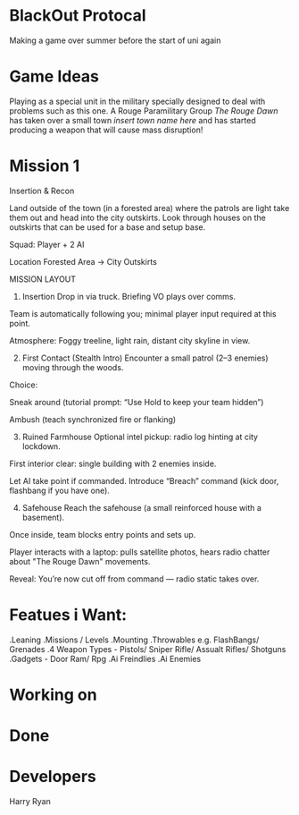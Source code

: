 # BlackOut Protocal
Making a game over summer before the start of uni again

# Game Ideas
Playing as a special unit in the military specially designed to deal with problems such as this one.
A Rouge Paramilitary Group *The Rouge Dawn* has taken over a small town *insert town name here* and has started producing a weapon that will cause mass disruption!

# Mission 1
Insertion & Recon

Land outside of the town (in a forested area) where the patrols are light take them out and head into the city outskirts.
Look through houses on the outskirts that can be used for a base and setup base.

Squad: Player + 2 AI

Location Forested Area -> City Outskirts

MISSION LAYOUT

1. Insertion
Drop in via truck. Briefing VO plays over comms.

Team is automatically following you; minimal player input required at this point.

Atmosphere: Foggy treeline, light rain, distant city skyline in view.

2. First Contact (Stealth Intro)
Encounter a small patrol (2–3 enemies) moving through the woods.

Choice:

Sneak around (tutorial prompt: “Use Hold to keep your team hidden”)

Ambush (teach synchronized fire or flanking)

3. Ruined Farmhouse
Optional intel pickup: radio log hinting at city lockdown.

First interior clear: single building with 2 enemies inside.

Let AI take point if commanded. Introduce “Breach” command (kick door, flashbang if you have one).

4. Safehouse
Reach the safehouse (a small reinforced house with a basement).

Once inside, team blocks entry points and sets up.

Player interacts with a laptop: pulls satellite photos, hears radio chatter about "The Rouge Dawn" movements.

Reveal: You’re now cut off from command — radio static takes over.


# Featues i Want:
.Leaning
.Missions / Levels
.Mounting
.Throwables e.g. FlashBangs/ Grenades 
.4 Weapon Types - Pistols/ Sniper Rifle/ Assualt Rifles/ Shotguns
.Gadgets - Door Ram/ Rpg
.Ai Freindlies
.Ai Enemies

# Working on


# Done


# Developers
Harry
Ryan
